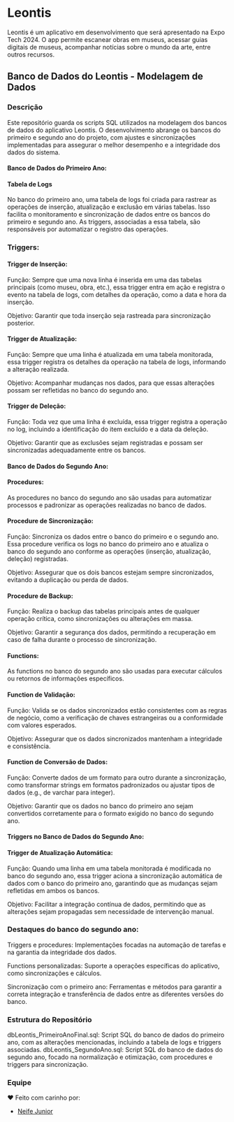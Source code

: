 # Leontis
Leontis é um aplicativo em desenvolvimento que será apresentado na Expo Tech 2024. O app permite escanear obras em museus, acessar guias digitais de museus, acompanhar notícias sobre o mundo da arte, entre outros recursos.

## Banco de Dados do Leontis - Modelagem de Dados

### Descrição
Este repositório guarda os scripts SQL utilizados na modelagem dos bancos de dados do aplicativo Leontis. O desenvolvimento abrange os bancos do primeiro e segundo ano do projeto, com ajustes e sincronizações implementadas para assegurar o melhor desempenho e a integridade dos dados do sistema.

#### Banco de Dados do Primeiro Ano:
#### Tabela de Logs
No banco do primeiro ano, uma tabela de logs foi criada para rastrear as operações de inserção, atualização e exclusão em várias tabelas. Isso facilita o monitoramento e sincronização de dados entre os bancos do primeiro e segundo ano. As triggers, associadas a essa tabela, são responsáveis por automatizar o registro das operações.

### Triggers:
#### Trigger de Inserção:
Função: Sempre que uma nova linha é inserida em uma das tabelas principais (como museu, obra, etc.), essa trigger entra em ação e registra o evento na tabela de logs, com detalhes da operação, como a data e hora da inserção.

Objetivo: Garantir que toda inserção seja rastreada para sincronização posterior.

#### Trigger de Atualização:
Função: Sempre que uma linha é atualizada em uma tabela monitorada, essa trigger registra os detalhes da operação na tabela de logs, informando a alteração realizada.

Objetivo: Acompanhar mudanças nos dados, para que essas alterações possam ser refletidas no banco do segundo ano.

#### Trigger de Deleção:
Função: Toda vez que uma linha é excluída, essa trigger registra a operação no log, incluindo a identificação do item excluído e a data da deleção.

Objetivo: Garantir que as exclusões sejam registradas e possam ser sincronizadas adequadamente entre os bancos.

#### Banco de Dados do Segundo Ano:
#### Procedures:
As procedures no banco do segundo ano são usadas para automatizar processos e padronizar as operações realizadas no banco de dados.

#### Procedure de Sincronização:
Função: Sincroniza os dados entre o banco do primeiro e o segundo ano. Essa procedure verifica os logs no banco do primeiro ano e atualiza o banco do segundo ano conforme as operações (inserção, atualização, deleção) registradas.

Objetivo: Assegurar que os dois bancos estejam sempre sincronizados, evitando a duplicação ou perda de dados.

#### Procedure de Backup:
Função: Realiza o backup das tabelas principais antes de qualquer operação crítica, como sincronizações ou alterações em massa.

Objetivo: Garantir a segurança dos dados, permitindo a recuperação em caso de falha durante o processo de sincronização.

#### Functions:
As functions no banco do segundo ano são usadas para executar cálculos ou retornos de informações específicos.

#### Function de Validação:
Função: Valida se os dados sincronizados estão consistentes com as regras de negócio, como a verificação de chaves estrangeiras ou a conformidade com valores esperados.

Objetivo: Assegurar que os dados sincronizados mantenham a integridade e consistência.

#### Function de Conversão de Dados:

Função: Converte dados de um formato para outro durante a sincronização, como transformar strings em formatos padronizados ou ajustar tipos de dados (e.g., de varchar para integer).

Objetivo: Garantir que os dados no banco do primeiro ano sejam convertidos corretamente para o formato exigido no banco do segundo ano.

#### Triggers no Banco de Dados do Segundo Ano:
#### Trigger de Atualização Automática:
Função: Quando uma linha em uma tabela monitorada é modificada no banco do segundo ano, essa trigger aciona a sincronização automática de dados com o banco do primeiro ano, garantindo que as mudanças sejam refletidas em ambos os bancos.

Objetivo: Facilitar a integração contínua de dados, permitindo que as alterações sejam propagadas sem necessidade de intervenção manual.

### Destaques do banco do segundo ano:

Triggers e procedures: Implementações focadas na automação de tarefas e na garantia da integridade dos dados.

Functions personalizadas: Suporte a operações específicas do aplicativo, como sincronizações e cálculos.

Sincronização com o primeiro ano: Ferramentas e métodos para garantir a correta integração e transferência de dados entre as diferentes versões do banco.

### Estrutura do Repositório
dbLeontis_PrimeiroAnoFinal.sql: Script SQL do banco de dados do primeiro ano, com as alterações mencionadas, incluindo a tabela de logs e triggers associadas.
dbLeontis_SegundoAno.sql: Script SQL do banco de dados do segundo ano, focado na normalização e otimização, com procedures e triggers para sincronização.

### Equipe
❤️ Feito com carinho por:
- [Neife Junior](https://github.com/NeifeJunior)
